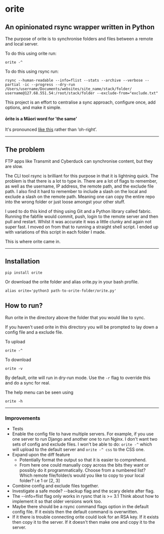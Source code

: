 # orite 
## An opinionated rsync wrapper written in Python

The purpose of orite is to synchronise folders and files between a remote and local server.

To do this using orite run:

    orite -^ 

To do this using rsync run:

    rsync --human-readable --info=flist --stats --archive --verbose --partial -ic --progress --dry-run /Users/username/Documents/websites/site_name/stack/folder/ username@127.68.551.54:/root/stack/folder --exclude-from="exclude.txt"

This project is an effort to centralise a sync approach, configure once, add options, and make it simple.

#### ōrite is a Māori word for ʻthe same’
It's pronounced [like this](https://s3.amazonaws.com/media.tewhanake.maori.nz/dictionary/4802.mp3) rather than ‘oh-right’.

***

## The problem

FTP apps like Transmit and Cyberduck can synchronise content, but they are slow.

The CLI tool rsync is brilliant for this purpose in that it is lightning quick. The problem is that there is a lot to type in. There are a lot of flags to remember, as well as the username, IP address, the remote path, and the exclude file path. I also find it hard to remember to include a slash on the local and exclude a slash on the remote path. Meaning one can copy the entire repo into the wrong folder or just loose amongst your other stuff.

I used to do this kind of thing using Git and a Python library called fabric. Running the fabfile would commit, push, login to the remote server and then pull and restart. Whilst it was accurate it was a little clunky and again not super fast. I moved on from that to running a straight shell script. I ended up with variations of this script in each folder I made. 

This is where orite came in.

***

## Installation

    pip install orite

Or download the orite folder and alias orite.py in your bash profile.

    alias orite='python3 path-to-orite-folder/orite.py'


## How to run?
Run orite in the directory above the folder that you would like to sync.

If you haven't used orite in this directory you will be prompted to lay down a config file and a exclude file.

To upload

    orite -^ 

To download

    orite -v

By default, orite will run in dry-run mode. Use the `-r` flag to override this and do a sync for real.

The help menu can be seen using

    orite -h

***

### Improvements
* Tests
* Enable the config file to have multiple servers. For example, if you use one server to run Django and another one to run Nginx. I don't want two sets of config and exclude files. I won't be able to do: `orite -^` which will upload to the default server and `orite -^ css` to the CSS one.
* Expand upon the diff feature
    * Potentially format the output so that it is easier to comprehend. 
    * From here one could manually copy across the bits they want or possibly do it programmatically. Choose from a numbered list? Which remote file/folder/s  would you like to copy to your local folder? i.e 1 or [2, 3] 
* Combine config and exclude files together.
* Investigate a safe mode? --backup flag and the scary delete after flag.
* The --info=flist flag only works in rysnc that is >= 3.1 Think about how to implement it so that older versions work too.
* Maybe there should be a rsync command flags option in the default config file. If it exists then the default command is overwritten.
* If it there is trouble connecting orite could look for an RSA key. If it exists then copy it to the server. If it doesn't then make one and copy it to the server.